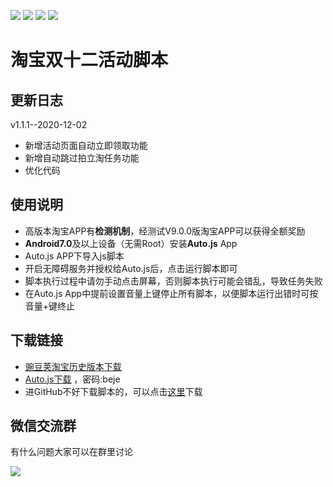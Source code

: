 ![](https://img.shields.io/badge/version-1.2.0-blue) ![](https://img.shields.io/badge/-Auto.js-yellowgreen) ![](https://img.shields.io/badge/-JavaScript-orange) ![](https://img.shields.io/badge/%E5%BE%AE%E4%BF%A1-%E7%BE%A4-important)
# 淘宝双十二活动脚本
## 更新日志
v1.1.1--2020-12-02
* 新增活动页面自动立即领取功能
* 新增自动跳过拍立淘任务功能
* 优化代码
## 使用说明
* 高版本淘宝APP有**检测机制**，经测试V9.0.0版淘宝APP可以获得全额奖励
* **Android7.0**及以上设备（无需Root）安装**Auto.js** App
* Auto.js APP下导入js脚本
* 开启无障碍服务并授权给Auto.js后，点击运行脚本即可
* 脚本执行过程中请勿手动点击屏幕，否则脚本执行可能会错乱，导致任务失败
* 在Auto.js App中提前设置音量上键停止所有脚本，以便脚本运行出错时可按音量+键终止
## 下载链接
* [豌豆荚淘宝历史版本下载](https://www.wandoujia.com/apps/32267/history)
* [Auto.js下载](https://wws.lanzous.com/iwVE0iya6ra) ，密码:beje
* 进GitHub不好下载脚本的，可以点击[这里](https://wws.lanzous.com/idnSUj087od)下载
## 微信交流群
有什么问题大家可以在群里讨论

![](https://github.com/YBQ789/taobao-1212/blob/main/wechat.png)


